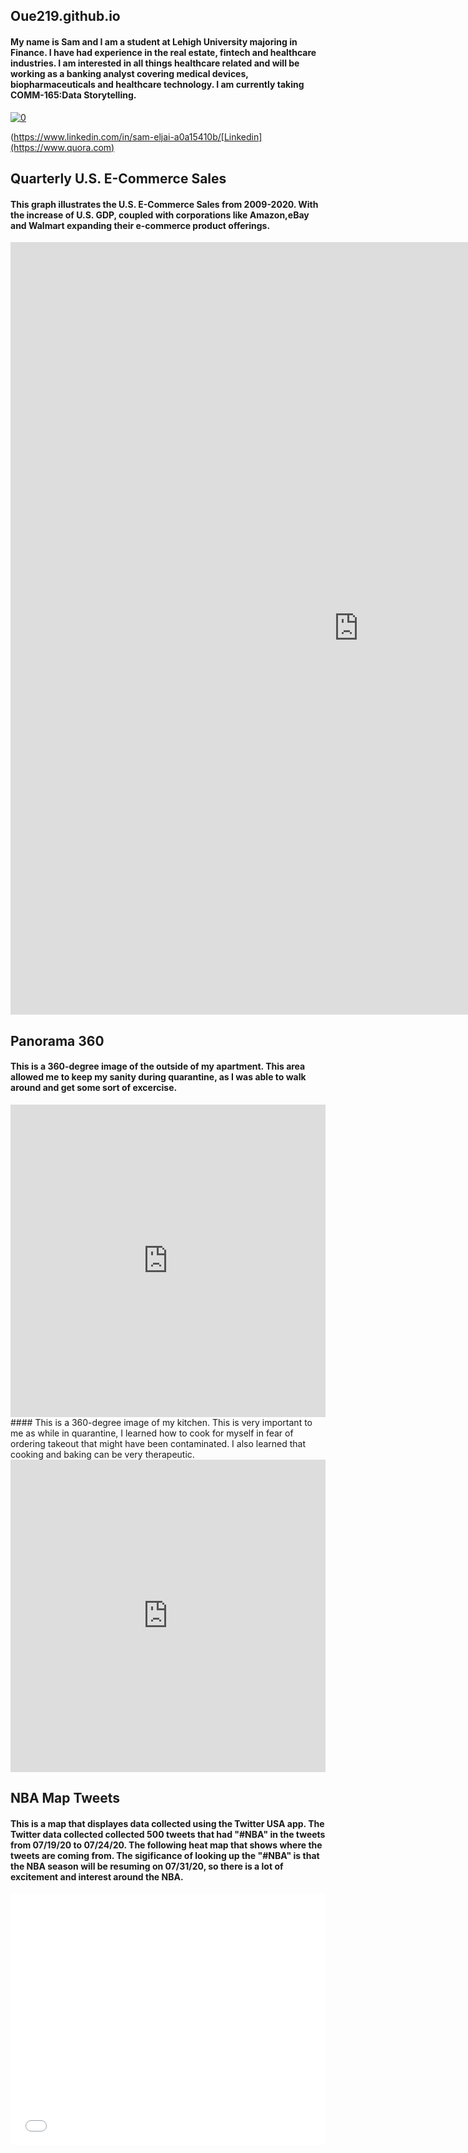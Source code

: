 ## **Oue219.github.io**
#### My name is Sam and I am a student at Lehigh University majoring in Finance. I have had experience in the real estate, fintech and healthcare industries. I am interested in all things healthcare related and will be working as a banking analyst covering medical devices, biopharmaceuticals and healthcare technology. I am currently taking COMM-165:Data Storytelling.
[![0](https://user-images.githubusercontent.com/67813393/89739352-f078b180-da4d-11ea-8fe5-18c7f8ef66af.jpg)](url)

(https://www.linkedin.com/in/sam-eljai-a0a15410b/[Linkedin](https://www.quora.com)


## **Quarterly U.S. E-Commerce Sales** 
#### This graph illustrates the U.S. E-Commerce Sales from 2009-2020. With the increase of U.S. GDP, coupled with corporations like Amazon,eBay and Walmart expanding their e-commerce product offerings. 
<iframe title="Quarterly U.S. E-commerce retail sales 2009-2020" aria-label="Interactive line chart" id="datawrapper-chart-xxI4o" src="https://datawrapper.dwcdn.net/xxI4o/1/" scrolling="no" frameborder="0" style="border: none;" width="1113" height="1236"></iframe>

## **Panorama 360** 
#### This is a 360-degree image of the outside of my apartment. This area allowed me to keep my sanity during quarantine, as I was able to walk around and get some sort of excercise.
<iframe src="https://teliportme.com/embed/1779120?ar=-3&sfc=t&lp=lt&ls=d&lz=50&lo=1" frameBorder="0" scrolling="no" height="500" width="100%" allowFullScreen allow="vr,gyroscope,accelerometer,fullscreen"></iframe>
#### This is a 360-degree image of my kitchen. This is very important to me as while in quarantine, I learned how to cook for myself in fear of ordering takeout that might have been contaminated. I also learned that cooking and baking can be very therapeutic. 
<iframe src="https://teliportme.com/embed/1779136?ar=-3&sfc=t&lp=lt&ls=d&lz=50&lo=1" frameBorder="0" scrolling="no" height="500" width="100%" allowFullScreen allow="vr,gyroscope,accelerometer,fullscreen"></iframe>

## **NBA Map Tweets**
#### This is a map that displayes data collected using the Twitter USA app. The Twitter data collected collected 500 tweets that had "#NBA" in the tweets from 07/19/20 to 07/24/20. The following heat map that shows where the tweets are coming from. The sigificance of looking up the "#NBA" is that the NBA season will be resuming on 07/31/20, so there is a lot of excitement and interest around the NBA.
<style>.embed-container {position: relative; padding-bottom: 80%; height: 0; max-width: 100%;} .embed-container iframe, .embed-container object, .embed-container iframe{position: absolute; top: 0; left: 0; width: 100%; height: 100%;} small{position: absolute; z-index: 40; bottom: 0; margin-bottom: -15px;}</style><div class="embed-container"><iframe width="500" height="400" frameborder="0" scrolling="no" marginheight="0" marginwidth="0" title="NBA Tweets Table" src="//lu.maps.arcgis.com/apps/Embed/index.html?webmap=b573fed56de8439da1451cf86f7522f1&extent=-145.0514,-3.4303,-15.2369,56.7502&zoom=true&previewImage=false&scale=true&disable_scroll=true&theme=light"></iframe></div>
